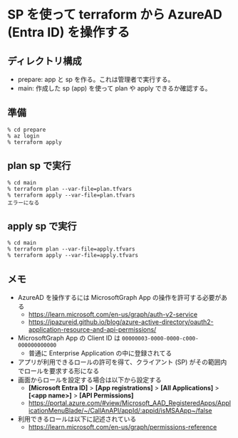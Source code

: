 # SP を使って terraform から AzureAD (Entra ID) を操作する

## ディレクトリ構成
- prepare: app と sp を作る。これは管理者で実行する。
- main: 作成した sp (app) を使って plan や apply できるか確認する。

## 準備
```
% cd prepare
% az login
% terraform apply
```

## plan sp で実行
```
% cd main
% terraform plan --var-file=plan.tfvars
% terraform apply --var-file=plan.tfvars
エラーになる
```

## apply sp で実行
```
% cd main
% terraform plan --var-file=apply.tfvars
% terraform apply --var-file=apply.tfvars
```

## メモ
- AzureAD を操作するには MicrosoftGraph App の操作を許可する必要がある
  - https://learn.microsoft.com/en-us/graph/auth-v2-service
  - https://jpazureid.github.io/blog/azure-active-directory/oauth2-application-resource-and-api-permissions/
- MicrosoftGraph App の Client ID は `00000003-0000-0000-c000-000000000000`
  - 普通に Enterprise Application の中に登録されてる
- アプリが利用できるロールの許可を得て、クライアント (SP) がその範囲内でロールを要求する形になる
- 画面からロールを設定する場合は以下から設定する
  - **[Microsoft Entra ID]** > **[App registrations]** > **[All Applications]** > **[\<app name\>]** > **[API Permissions]**
  - https://portal.azure.com/#view/Microsoft_AAD_RegisteredApps/ApplicationMenuBlade/~/CallAnAPI/appId/:appid/isMSAApp~/false
- 利用できるロールは以下に記述されている
  - https://learn.microsoft.com/en-us/graph/permissions-reference

